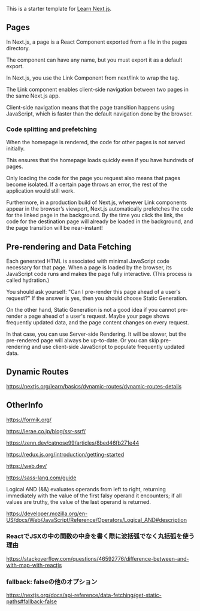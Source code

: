 This is a starter template for [Learn Next.js](https://nextjs.org/learn).

## Pages

In Next.js, a page is a React Component exported from a file in the pages directory.

The component can have any name, but you must export it as a default export.

In Next.js, you use the Link Component from next/link to wrap the <a> tag.

The Link component enables client-side navigation between two pages in the same Next.js app.

Client-side navigation means that the page transition happens using JavaScript, which is faster than the default navigation done by the browser.

### Code splitting and prefetching

When the homepage is rendered, the code for other pages is not served initially.

This ensures that the homepage loads quickly even if you have hundreds of pages.

Only loading the code for the page you request also means that pages become isolated. If a certain page throws an error, the rest of the application would still work.

Furthermore, in a production build of Next.js, whenever Link components appear in the browser’s viewport, Next.js automatically prefetches the code for the linked page in the background. By the time you click the link, the code for the destination page will already be loaded in the background, and the page transition will be near-instant!

## Pre-rendering and Data Fetching

Each generated HTML is associated with minimal JavaScript code necessary for that page. When a page is loaded by the browser, its JavaScript code runs and makes the page fully interactive. (This process is called hydration.)

You should ask yourself: "Can I pre-render this page ahead of a user's request?" If the answer is yes, then you should choose Static Generation.

On the other hand, Static Generation is not a good idea if you cannot pre-render a page ahead of a user's request. Maybe your page shows frequently updated data, and the page content changes on every request.

In that case, you can use Server-side Rendering. It will be slower, but the pre-rendered page will always be up-to-date. Or you can skip pre-rendering and use client-side JavaScript to populate frequently updated data.

## Dynamic Routes

https://nextjs.org/learn/basics/dynamic-routes/dynamic-routes-details

## OtherInfo

https://formik.org/

https://ierae.co.jp/blog/ssr-ssrf/

https://zenn.dev/catnose99/articles/8bed46fb271e44

https://redux.js.org/introduction/getting-started

https://web.dev/

https://sass-lang.com/guide

Logical AND (&&) evaluates operands from left to right, returning immediately with the value of the first falsy operand it encounters; if all values are truthy, the value of the last operand is returned.

https://developer.mozilla.org/en-US/docs/Web/JavaScript/Reference/Operators/Logical_AND#description

### ReactでJSXの中の関数の中身を書く際に波括弧でなく丸括弧を使う理由

https://stackoverflow.com/questions/46592776/difference-between-and-with-map-with-reactjs

### fallback: falseの他のオプション

https://nextjs.org/docs/api-reference/data-fetching/get-static-paths#fallback-false